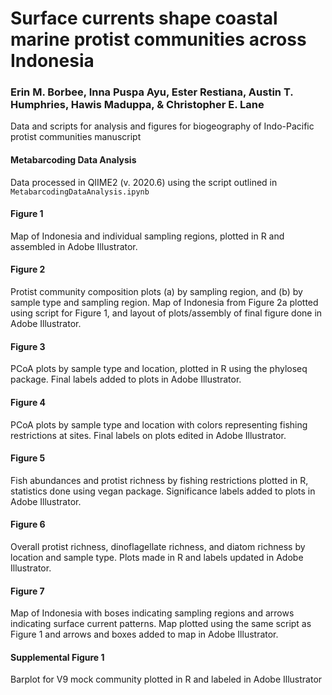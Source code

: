 # Surface currents shape coastal marine protist communities across Indonesia
### Erin M. Borbee, Inna Puspa Ayu, Ester Restiana, Austin T. Humphries, Hawis Maduppa, & Christopher E. Lane

Data and scripts for analysis and figures for biogeography of Indo-Pacific protist communities manuscript

#### Metabarcoding Data Analysis
Data processed in QIIME2 (v. 2020.6) using the script outlined in `MetabarcodingDataAnalysis.ipynb`

#### Figure 1
Map of Indonesia and individual sampling regions, plotted in R and assembled in Adobe Illustrator.

#### Figure 2
Protist community composition plots (a) by sampling region, and (b) by sample type and sampling region. Map of Indonesia from Figure 2a plotted using script for Figure 1, and layout of plots/assembly of final figure done in Adobe Illustrator.

#### Figure 3
PCoA plots by sample type and location, plotted in R using the phyloseq package. Final labels added to plots in Adobe Illustrator.

#### Figure 4
PCoA plots by sample type and location with colors representing fishing restrictions at sites. Final labels on plots edited in Adobe Illustrator.

#### Figure 5
Fish abundances and protist richness by fishing restrictions plotted in R, statistics done using vegan package. Significance labels added to plots in Adobe Illustrator.

#### Figure 6
Overall protist richness, dinoflagellate richness, and diatom richness by location and sample type. Plots made in R and labels updated in Adobe Illustrator.

#### Figure 7
Map of Indonesia with boses indicating sampling regions and arrows indicating surface current patterns. Map plotted using the same script as Figure 1 and arrows and boxes added to map in Adobe Illustrator.

#### Supplemental Figure 1
Barplot for V9 mock community plotted in R and labeled in Adobe Illustrator

